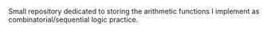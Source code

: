 Small repository dedicated to storing the arithmetic functions I implement as combinatorial/sequential logic practice.
